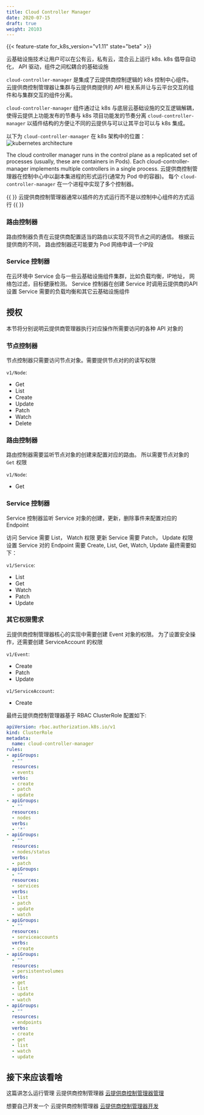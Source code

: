 ```yaml
---
title: Cloud Controller Manager
date: 2020-07-15
draft: true
weight: 20103
---
```

{{< feature-state for_k8s_version="v1.11" state="beta" >}}

云基础设施技术让用户可以在公有云，私有云，混合云上运行 k8s. k8s 倡导自动化， API 驱动，组件之间松耦合的基础设施

`cloud-controller-manager` 是集成了云提供商控制逻辑的 k8s 控制中心组件。 云提供商控制管理器让集群与云提供商提供的 API 相关系并让与云平台交互的组件和与集群交互的组件分离。

`cloud-controller-manager` 组件通过让 k8s 与底层云基础设施的交互逻辑解耦，使得云提供上功能发布的节奏与 k8s 项目功能发的节奏分离
`cloud-controller-manager` 以插件结构的方便让不同的云提供与可以让其平台可以与 k8s 集成。

以下为 `cloud-controller-manager` 在 k8s 架构中的位置：
![kubernetes architecture](https://d33wubrfki0l68.cloudfront.net/7016517375d10c702489167e704dcb99e570df85/7bb53/images/docs/components-of-kubernetes.png)

The cloud controller manager runs in the control plane as a replicated set of processes (usually, these are containers in Pods). Each cloud-controller-manager implements multiple controllers in a single process.
云提供商控制管理器在控制中心中以副本集进程的形式运行(通常为 Pod 中的容器)。 每个 `cloud-controller-manager` 在一个进程中实现了多个控制器。

{{ <node> }}
云提供商控制管理器通常以插件的方式运行而不是以控制中心组件的方式运行
{{ </node> }}



### 路由控制器

路由控制器负责在云提供商配置适当的路由以实现不同节点之间的通信。
根据云提供商的不同， 路由控制器还可能要为 Pod 网络申请一个IP段

### Service 控制器

在云环境中 Service 会与一些云基础设施组件集群，比如负载均衡，IP地址， 网络包过滤，目标健康检测。 Service 控制器在创建 Service 时调用云提供商的API 设置 Service 需要的负载均衡和其它云基础设施组件

## 授权

本节将分别说明云提供商管理器执行对应操作所需要访问的各种 API 对象的

### 节点控制器

节点控制器只需要访问节点对象。需要提供节点对的的读写权限

`v1/Node`:

  - Get
  - List
  - Create
  - Update
  - Patch
  - Watch
  - Delete

### 路由控制器

路由控制器需要监听节点对象的创建来配置对应的路由。 所以需要节点对象的 `Get` 权限

`v1/Node`:
  - Get

### Service 控制器

Service 控制器监听 Service 对象的创建，更新，删除事件来配置对应的 Endpoint

访问 Service 需要 List， Watch 权限
更新 Service 需要 Patch， Update 权限
设置 Service 对的 Endpoint 需要 Create, List, Get, Watch, Update
最终需要如下：

`v1/Service`:
  - List
  - Get
  - Watch
  - Patch
  - Update

### 其它权限需求

云提供商控制管理器核心的实现中需要创建  Event 对象的权限。 为了设置安全操作，还需要创建 ServiceAccount 的权限

`v1/Event`:

  - Create
  - Patch
  - Update

`v1/ServiceAccount`:

  - Create

最终云提供商控制管理器基于 RBAC ClusterRole 配置如下:

```yaml
apiVersion: rbac.authorization.k8s.io/v1
kind: ClusterRole
metadata:
  name: cloud-controller-manager
rules:
- apiGroups:
  - ""
  resources:
  - events
  verbs:
  - create
  - patch
  - update
- apiGroups:
  - ""
  resources:
  - nodes
  verbs:
  - '*'
- apiGroups:
  - ""
  resources:
  - nodes/status
  verbs:
  - patch
- apiGroups:
  - ""
  resources:
  - services
  verbs:
  - list
  - patch
  - update
  - watch
- apiGroups:
  - ""
  resources:
  - serviceaccounts
  verbs:
  - create
- apiGroups:
  - ""
  resources:
  - persistentvolumes
  verbs:
  - get
  - list
  - update
  - watch
- apiGroups:
  - ""
  resources:
  - endpoints
  verbs:
  - create
  - get
  - list
  - watch
  - update
```

## 接下来应该看啥

这篇讲怎么运行管理 云提供商控制管理器 [云提供商控制管理器管理](../../../3-tasks/01-administer-cluster/09-running-cloud-controller/#cloud-controller-manager)

想要自己开发一个 云提供商控制管理器 [云提供商控制管理器开发](../../../3-tasks/01-administer-cluster/18-developing-cloud-controller-manager/)
